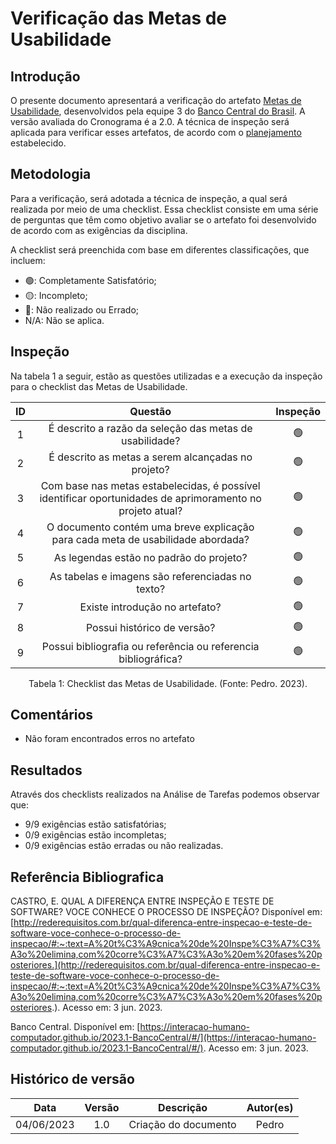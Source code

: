 # Verificação das Metas de Usabilidade

## Introdução

O presente documento apresentará a verificação do artefato [Metas de Usabilidade](https://interacao-humano-computador.github.io/2023.1-BancoCentral/#/analise_requisitos/metas_usabilidade), desenvolvidos pela equipe 3 do [Banco Central do Brasil](https://interacao-humano-computador.github.io/2023.1-BancoCentral/). A versão avaliada do Cronograma é a 2.0. A técnica de inspeção será aplicada para verificar esses artefatos, de acordo com o [planejamento](../planejamento.md) estabelecido.

## Metodologia

Para a verificação, será adotada a técnica de inspeção, a qual será realizada por meio de uma checklist. Essa checklist consiste em uma série de perguntas que têm como objetivo avaliar se o artefato foi desenvolvido de acordo com as exigências da disciplina.

A checklist será preenchida com base em diferentes classificações, que incluem:

* 🟢: Completamente Satisfatório;
* 🟡: Incompleto;
* 🔴: Não realizado ou Errado;
* N/A: Não se aplica.

## Inspeção

Na tabela 1 a seguir, estão as questões utilizadas e a execução da inspeção para o checklist das Metas de Usabilidade.

<center>

| ID |                                                  Questão                                                  | Inspeção |
| :-: | :---------------------------------------------------------------------------------------------------------: | :--------: |
| 1 |                         É descrito a razão da seleção das metas de usabilidade?                         |     🟢     |
| 2 |                            É descrito as metas a serem alcançadas no projeto?                            |     🟢     |
| 3 | Com base nas metas estabelecidas, é possível identificar oportunidades de aprimoramento no projeto atual? |     🟢     |
| 4 |             O documento contém uma breve explicação para cada meta de usabilidade abordada?             |     🟢     |
| 5 |                                  As legendas estão no padrão do projeto?                                  |     🟢     |
| 6 |                              As tabelas e imagens são referenciadas no texto?                              |     🟢     |
| 7 |                                      Existe introdução no artefato?                                      |     🟢     |
| 8 |                                        Possui histórico de versão?                                        |     🟢     |
| 9 |                      Possui bibliografia ou referência ou referencia bibliográfica?                      |     🟢     |

<div style="text-align: center">
    <p> Tabela 1: Checklist das Metas de Usabilidade. (Fonte: Pedro. 2023).</p>
</div>

</center>

## Comentários

* Não foram encontrados erros no artefato

## Resultados

Através dos checklists realizados na Análise de Tarefas podemos observar que:

* 9/9 exigências estão satisfatórias;
* 0/9 exigências estão incompletas;
* 0/9 exigências estão erradas ou não realizadas.

## Referência Bibliografica

CASTRO, E. QUAL A DIFERENÇA ENTRE INSPEÇÃO E TESTE DE SOFTWARE? VOCE CONHECE O PROCESSO DE INSPEÇÃO? Disponível em: [http://rederequisitos.com.br/qual-diferenca-entre-inspecao-e-teste-de-software-voce-conhece-o-processo-de-inspecao/#:~:text=A%20t%C3%A9cnica%20de%20Inspe%C3%A7%C3%A3o%20elimina,com%20corre%C3%A7%C3%A3o%20em%20fases%20posteriores.](http://rederequisitos.com.br/qual-diferenca-entre-inspecao-e-teste-de-software-voce-conhece-o-processo-de-inspecao/#:~:text=A%20t%C3%A9cnica%20de%20Inspe%C3%A7%C3%A3o%20elimina,com%20corre%C3%A7%C3%A3o%20em%20fases%20posteriores.). Acesso em: 3 jun. 2023.

Banco Central. Disponível em: [https://interacao-humano-computador.github.io/2023.1-BancoCentral/#/](https://interacao-humano-computador.github.io/2023.1-BancoCentral/#/). Acesso em: 3 jun. 2023.‌
‌

## Histórico de versão

|    Data    | Versão |      Descrição      | Autor(es) |
| :--------: | :-----: | :--------------------: | :-------: |
| 04/06/2023 |   1.0   | Criação do documento |   Pedro   |

